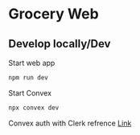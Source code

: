 # Grocery Web

## Develop locally/Dev

Start web app
```bash
npm run dev
```

Start Convex
```bash
npx convex dev
```

Convex auth with Clerk refrence [Link](https://docs.convex.dev/auth/clerk)